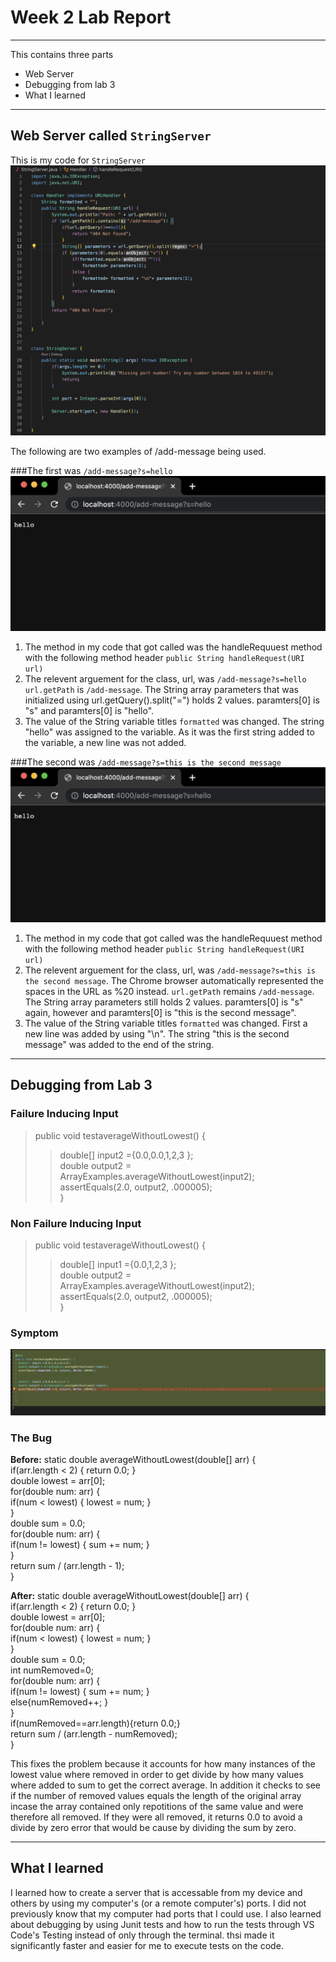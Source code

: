 # Week 2 Lab Report
---

This contains three parts

* Web Server
* Debugging from lab 3
* What I learned
---

## Web Server called `StringServer`

This is my code for `StringServer`
![Image](StringServerCode.png)

The following are two examples of /add-message being used.

###The first was `/add-message?s=hello`
![Image](StringServerHello.png)
1. The method in my code that got called was the handleRequuest method with the following method header `public String handleRequest(URI url)`
2. The relevent arguement for the class, url, was `/add-message?s=hello`
`url.getPath` is `/add-message`. The String array parameters that was initialized using url.getQuery().split("=") holds 2 values. paramters\[0\] is "s" and paramters\[0\] is "hello". 
4. The value of the String variable titles `formatted` was changed. The string "hello" was assigned to the variable. As it was the first string added to the variable, a new line was not added. 

###The second was `/add-message?s=this is the second message`
![Image](StringServerHello.png)
1. The method in my code that got called was the handleRequuest method with the following method header `public String handleRequest(URI url)`
2. The relevent arguement for the class, url, was `/add-message?s=this is the second message`. The Chrome browser automatically represented the spaces in the URL as %20 instead. 
`url.getPath` remains `/add-message`. The String array parameters still holds 2 values. paramters\[0\] is "s" again, however and paramters\[0\] is "this is the second message". 
4. The value of the String variable titles `formatted` was changed. First a new line was added by using "\n". The string "this is the second message" was added to the end of the string.

---

## Debugging from Lab 3

### Failure Inducing Input

> public void testaverageWithoutLowest() {
>> double\[\] input2 ={0.0,0.0,1,2,3 };  
>> double output2 = ArrayExamples.averageWithoutLowest(input2);  
>> assertEquals(2.0, output2, .000005);  
>}

### Non Failure Inducing Input
> public void testaverageWithoutLowest() {
>> double\[\] input1 ={0.0,1,2,3 };  
>> double output2 = ArrayExamples.averageWithoutLowest(input2);  
>> assertEquals(2.0, output2, .000005);  
>}

### Symptom
![Image](Symptom.png)

### The Bug

**Before:**
static double averageWithoutLowest(double\[\] arr) {  
    if(arr.length < 2) { return 0.0; }  
    double lowest = arr\[0\];  
    for(double num: arr) {  
      if(num < lowest) { lowest = num; }  
    }  
    double sum = 0.0;  
    for(double num: arr) {  
      if(num != lowest) { sum += num; }  
    }  
    return sum / (arr.length - 1);  
}

**After:**
static double averageWithoutLowest(double\[\] arr) {  
    if(arr.length < 2) { return 0.0; }   
    double lowest = arr\[0\];   
    for(double num: arr) {   
      if(num < lowest) { lowest = num; }   
    }  
    double sum = 0.0;  
    int numRemoved=0;  
    for(double num: arr) {  
      if(num != lowest) { sum += num; }  
      else{numRemoved++; }  
    }  
    if(numRemoved==arr.length){return 0.0;}  
    return sum / (arr.length - numRemoved);  
}

This fixes the problem because it accounts for how many instances of the lowest value where removed in order to get divide by how many values where added to sum to get the correct average. In addition it checks to see if the number of removed values equals the length of the original array incase the array contained only repotitions of the same value and were therefore all removed. If they were all removed, it returns 0.0 to avoid a divide by zero error that would be cause by dividing the sum by zero. 

---

## What I learned

I learned how to create a server that is accessable from my device and others by using my computer's (or a remote computer's) ports. I did not previously know that my computer had ports that I could use. I also learned about debugging by using Junit tests and how to run the tests through VS Code's Testing instead of only through the terminal. thsi made it significantly faster and easier for me to execute tests on the code.

